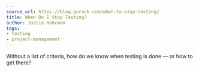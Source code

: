 ```yaml
---
source_url: https://blog.gurock.com/when-to-stop-testing/
title: When Do I Stop Testing?
author: Justin Rohrman
tags:
- testing
- project-management
---
```


Without a list of criteria, how do we know when testing is done — or how to get there?
